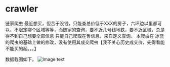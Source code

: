 # crawler
链家爬虫
最近想买，但苦于没钱，只能查总价低于XXX的房子，六环边以里都可以，不限定哪个区域等等，而链家的查询，要不近几号线地铁，要不近区域，总是得不到自己想要全部信息
只能自己爬取在售信息，来自定义查询。
本爬虫在 冰蓝 的爬虫的基础上做的修改，没有使用其成交爬虫【我不关心历史成交价，先得看能不能买的起。。。】

数据截图如下。
![Image text](https://github.com/hellworld0118/crawler/blob/master/QQ%E6%88%AA%E5%9B%BE20190418111016.png)
